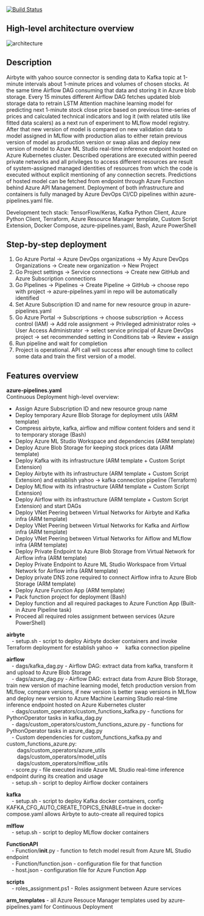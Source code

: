 [![Build Status](https://dev.azure.com/jjuzaszek/LSTM_Attention_redeployment_for_yahoo_stock_data/_apis/build/status%2FJuliuszB12.LSTM_Attention_redeployment_for_yahoo_stock_data?branchName=main)](https://dev.azure.com/jjuzaszek/LSTM_Attention_redeployment_for_yahoo_stock_data/_build/latest?definitionId=20&branchName=main)

## High-level architecture overview
![architecture](https://github.com/JuliuszB12/LSTM_Attention_redeployment_for_yahoo_stock_data/assets/68758875/9e6e31c6-e104-4c62-aee6-a7fe61f251b0)

## Description
Airbyte with yahoo source connector is sending data to Kafka topic at 1-minute intervals about 1-minute prices and volumes of chosen stocks.
At the same time Airflow DAG consuming that data and storing it in Azure blob storage. Every 15 minutes different Airflow DAG fetches updated blob storage data to retrain LSTM Attention machine learning model for predicting next 1-minute stock close price based on previous time-series of prices and calculated technical indicators and log it (with related utils like fitted data scalers) as a next run of experiment to MLflow model registry. After that new version of model is compared on new validation data to model assigned in MLflow with production alias to either retain previous version of model as production version or swap alias and deploy new version of model to Azure ML Studio real-time inference endpoint hosted on Azure Kubernetes cluster. Described operations are executed within peered private networks and all privileges to access different resources are result of system-assigned managed identities of resources from which the code is executed without explicit mentioning of any connection secrets. Predictions of hosted model can be fetched from endpoint through Azure Function behind Azure API Management. Deployment of both infrastructure and containers is fully managed by Azure DevOps CI/CD pipelines within azure-pipelines.yaml file.

Development tech stack: TensorFlow/Keras, Kafka Python Client, Azure Python Client, Terraform, Azure Resource Manager template, Custom Script Extension, Docker Compose, azure-pipelines.yaml, Bash, Azure PowerShell

## Step-by-step deployment
1. Go Azure Portal -> Azure DevOps organizations -> My Azure DevOps Organizations -> Create new organization -> New Project
2. Go Project settings -> Service connections -> Create new GitHub and Azure Subscription connections
3. Go Pipelines -> Pipelines -> Create Pipeline -> GitHub -> choose repo with project -> azure-pipelines.yaml in repo will be automatically identified
4. Set Azure Subscription ID and name for new resource group in azure-pipelines.yaml
5. Go Azure Portal -> Subscriptions -> choose subscription -> Access control (IAM) -> Add role assignment -> Privileged administrator roles -> User Access Administrator -> select service principal of Azure DevOps project -> set recommended setting in Conditions tab -> Review + assign
6. Run pipeline and wait for completion
7. Project is operational. API call will success after enough time to collect some data and train the first version of a model.


## Features overview
**azure-pipelines.yaml**  
  Continuous Deployment high-level overview:
  - Assign Azure Subscription ID and new resource group name
  - Deploy temporary Azure Blob Storage for deployment utils (ARM template)
  - Compress airbyte, kafka, airflow and mlflow content folders and send it to temporary storage (Bash)
  - Deploy Azure ML Studio Workspace and dependencies (ARM template)
  - Deploy Azure Blob Storage for keeping stock prices data (ARM template)
  - Deploy Kafka with its infrastructure (ARM template + Custom Script Extension)
  - Deploy Airbyte with its infrastructure (ARM template + Custom Script Extension) and establish yahoo -> kafka connection pipeline (Terraform)
  - Deploy MLflow with its infrastructure (ARM template + Custom Script Extension)
  - Deploy Airflow with its infrastructure (ARM template + Custom Script Extension) and start DAGs
  - Deploy VNet Peering between Virtual Networks for Airbyte and Kafka infra (ARM template)
  - Deploy VNet Peering between Virtual Networks for Kafka and Airflow infra (ARM template)
  - Deploy VNet Peering between Virtual Networks for Aiflow and MLflow infra (ARM template)
  - Deploy Private Endpoint to Azure Blob Storage from Virtual Network for Airflow infra (ARM template)
  - Deploy Private Endpoint to Azure ML Studio Workspace from Virtual Network for Airflow infra (ARM template)
  - Deploy private DNS zone required to connect Airflow infra to Azure Blob Storage (ARM template)
  - Deploy Azure Function App (ARM template)
  - Pack function project for deployment (Bash)
  - Deploy function and all required packages to Azure Function App (Built-in Azure Pipeline task)
  - Proceed all required roles assignment between services (Azure PowerShell)

**airbyte**  
&emsp;- setup.sh - script to deploy Airbyte docker containers and invoke Terraform deployment for establish yahoo -> &emsp;kafka connection pipeline  
  
**airflow**  
&emsp;- dags/kafka_dag.py - Airflow DAG: extract data from kafka, transform it and upload to Azure Blob Storage  
&emsp;- dags/azure_dag.py - Airflow DAG: extract data from Azure Blob Storage, train new version of machine learning model, fetch production version from MLflow, compare versions, if new version is better swap versions in MLflow and deploy new version to Azure Machine Learning Studio real-time inference endpoint hosted on Azure Kubernetes cluster  
&emsp;- dags/custom_operators/custom_functions_kafka.py - functions for PythonOperator tasks in kafka_dag.py  
&emsp;- dags/custom_operators/custom_functions_azure.py - functions for PythonOperator tasks in azure_dag.py  
&emsp;- Custom dependencies for custom_functions_kafka.py and custom_functions_azure.py:  
&emsp;&emsp;dags/custom_operators/azure_utils  
&emsp;&emsp;dags/custom_operators/model_utils  
&emsp;&emsp;dags/custom_operators/mlflow_utils  
&emsp;- score.py - file executed inside Azure ML Studio real-time inference endpoint during its creation and usage  
&emsp;- setup.sh - script to deploy Airflow docker containers  
  
**kafka**  
&emsp;- setup.sh - script to deploy Kafka docker containers, config KAFKA_CFG_AUTO_CREATE_TOPICS_ENABLE=true in docker-compose.yaml allows Airbyte to auto-create all required topics  
  
**mlflow**  
&emsp;- setup.sh - script to deploy MLflow docker containers  
  
**FunctionAPI**  
&emsp;- Function/__init__.py - function to fetch model result from Azure ML Studio endpoint  
&emsp;- Function/function.json - configuration file for that function  
&emsp;- host.json - configuration file for Azure Function App  
  
**scripts**  
&emsp;- roles_assignment.ps1 - Roles assignment between Azure services  
  
**arm_templates** - all Azure Resouce Manager templates used by azure-pipelines.yaml for Continuous Deployment
